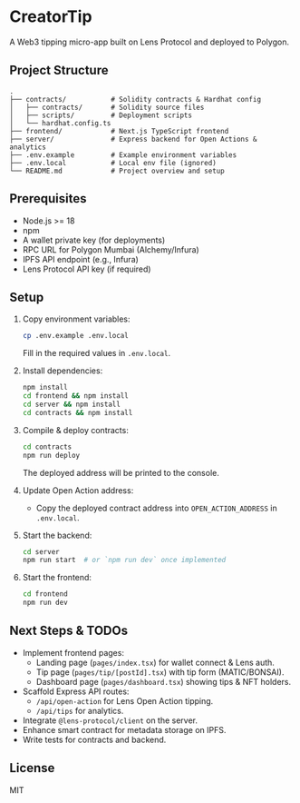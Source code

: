 # CreatorTip

A Web3 tipping micro-app built on Lens Protocol and deployed to Polygon.

## Project Structure

```
.
├── contracts/           # Solidity contracts & Hardhat config
│   ├── contracts/       # Solidity source files
│   ├── scripts/         # Deployment scripts
│   └── hardhat.config.ts
├── frontend/            # Next.js TypeScript frontend
├── server/              # Express backend for Open Actions & analytics
├── .env.example         # Example environment variables
├── .env.local           # Local env file (ignored)
└── README.md            # Project overview and setup
```

## Prerequisites

- Node.js >= 18
- npm
- A wallet private key (for deployments)
- RPC URL for Polygon Mumbai (Alchemy/Infura)
- IPFS API endpoint (e.g., Infura)
- Lens Protocol API key (if required)

## Setup

1. Copy environment variables:
   ```bash
   cp .env.example .env.local
   ```
   Fill in the required values in `.env.local`.

2. Install dependencies:
   ```bash
   npm install
   cd frontend && npm install
   cd server && npm install
   cd contracts && npm install
   ```

3. Compile & deploy contracts:
   ```bash
   cd contracts
   npm run deploy
   ```
   The deployed address will be printed to the console.

4. Update Open Action address:
   - Copy the deployed contract address into `OPEN_ACTION_ADDRESS` in `.env.local`.

5. Start the backend:
   ```bash
   cd server
   npm run start  # or `npm run dev` once implemented
   ```

6. Start the frontend:
   ```bash
   cd frontend
   npm run dev
   ```

## Next Steps & TODOs

- Implement frontend pages:
  - Landing page (`pages/index.tsx`) for wallet connect & Lens auth.
  - Tip page (`pages/tip/[postId].tsx`) with tip form (MATIC/BONSAI).
  - Dashboard page (`pages/dashboard.tsx`) showing tips & NFT holders.
- Scaffold Express API routes:
  - `/api/open-action` for Lens Open Action tipping.
  - `/api/tips` for analytics.
- Integrate `@lens-protocol/client` on the server.
- Enhance smart contract for metadata storage on IPFS.
- Write tests for contracts and backend.

## License

MIT 